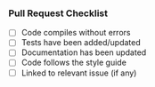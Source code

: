 ### Pull Request Checklist

- [ ] Code compiles without errors
- [ ] Tests have been added/updated
- [ ] Documentation has been updated
- [ ] Code follows the style guide
- [ ] Linked to relevant issue (if any)
